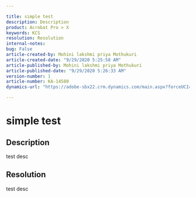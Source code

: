 ```yaml
---

title: simple test  
description: Description  
product: Acrobat Pro > X  
keywords: KCS  
resolution: Resolution  
internal-notes:   
bug: False  
article-created-by: Mohini lakshmi priya Mothukuri  
article-created-date: "9/29/2020 5:25:58 AM"  
article-published-by: Mohini lakshmi priya Mothukuri  
article-published-date: "9/29/2020 5:26:33 AM"  
version-number: 1  
article-number: KA-14580  
dynamics-url: "https://adobe-sbx22.crm.dynamics.com/main.aspx?forceUCI=1&pagetype=entityrecord&etn=knowledgearticle&id=57b3dc3b-1402-eb11-a813-000d3a98f7e7"

---
```


# simple test

## Description

test desc

## Resolution

test desc
